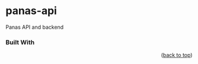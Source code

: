 # panas-api

Panas API and backend

### Built With

<p align="right">(<a href="#readme-top">back to top</a>)</p>
